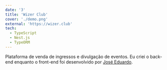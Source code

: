 ```yaml
---
date: '3'
title: 'Wizer Club'
cover: './demo.png'
external: 'https://wizer.club'
tech:
  - TypeScript
  - Nest.js
  - TypeORM
---
```


Plataforma de venda de ingressos e divulgação de eventos. Eu criei o back-end enquanto o front-end foi desenvolvido por [José Eduardo](https://www.linkedin.com/in/jose-eduardo-rodrigues-lopes/).
